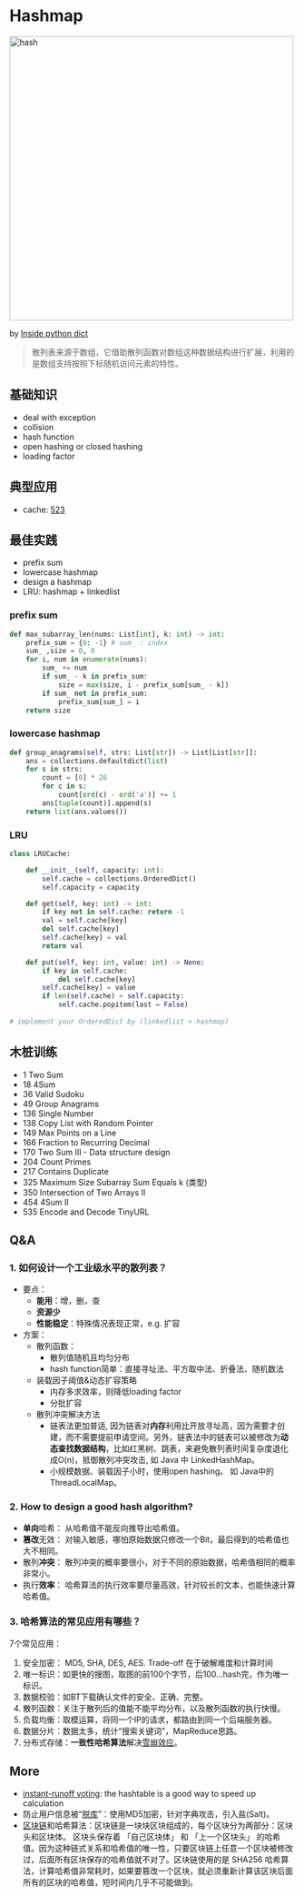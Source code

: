 # Hashmap 

<img src="https://i.imgur.com/l1598o9.gif" alt="hash" width="500"/> <br> 

by [Inside python dict](https://just-taking-a-ride.com/inside_python_dict/chapter2.html)

> 散列表来源于数组，它借助散列函数对数组这种数据结构进行扩展，利用的是数组支持按照下标随机访问元素的特性。

## 基础知识

- deal with exception
- collision 
- hash function
- open hashing or closed hashing
- loading factor

## 典型应用

* cache: [523](https://leetcode.com/problems/continuous-subarray-sum/description/)

## 最佳实践

- prefix sum
- lowercase hashmap
- design a hashmap
- LRU: hashmap + linkedlist

### prefix sum

``` python 
def max_subarray_len(nums: List[int], k: int) -> int:
    prefix_sum = {0: -1} # sum_ : index
    sum_ ,size = 0, 0
    for i, num in enumerate(nums):
        sum_ += num
        if sum_ - k in prefix_sum:
            size = max(size, i - prefix_sum[sum_ - k])
        if sum_ not in prefix_sum:
            prefix_sum[sum_] = i 
    return size
```

### lowercase hashmap

``` python 
def group_anagrams(self, strs: List[str]) -> List[List[str]]:
    ans = collections.defaultdict(list)
    for s in strs:
        count = [0] * 26
        for c in s:
            count[ord(c) - ord('a')] += 1
        ans[tuple(count)].append(s)
    return list(ans.values())
```

### LRU

``` python
class LRUCache:

    def __init__(self, capacity: int):
        self.cache = collections.OrderedDict()
        self.capacity = capacity

    def get(self, key: int) -> int:
        if key not in self.cache: return -1
        val = self.cache[key]
        del self.cache[key]
        self.cache[key] = val
        return val

    def put(self, key: int, value: int) -> None:
        if key in self.cache:
            del self.cache[key]
        self.cache[key] = value
        if len(self.cache) > self.capacity:
            self.cache.popitem(last = False)
            
# implement your OrderedDict by (linkedlist + hashmap)    
```

## 木桩训练

- 1 Two Sum
- 18 4Sum 
- 36 Valid Sudoku
- 49 Group Anagrams 
- 136 Single Number
- 138 Copy List with Random Pointer 
- 149 Max Points on a Line 
- 166 Fraction to Recurring Decimal 
- 170 Two Sum III - Data structure design 
- 204 Count Primes 
- 217 Contains Duplicate 
- 325 Maximum Size Subarray Sum Equals k (类型)
- 350 Intersection of Two Arrays II 
- 454 4Sum II 
- 535 Encode and Decode TinyURL

## Q&A

### 1. 如何设计一个工业级水平的散列表？

- 要点：
	- **能用**：增，删，查
	- **资源少**
	- **性能稳定**：特殊情况表现正常，e.g. 扩容
- 方案：
	- 散列函数：
		- 散列值随机且均匀分布
		- hash function简单：直接寻址法、平方取中法、折叠法、随机数法
	- 装载因子阈值&动态扩容策略
		- 内存多求效率，则降低loading factor
		- 分批扩容 
	- 散列冲突解决方法  
		- 链表法更加普适, 因为链表对**内存**利用比开放寻址高，因为需要才创建，而不需要提前申请空间。另外，链表法中的链表可以被修改为**动态查找数据结构**，比如红黑树、跳表，来避免散列表时间复杂度退化成O(n)，抵御散列冲突攻击, 如 Java 中 LinkedHashMap。
		- 小规模数据、装载因子小时，使用open hashing。 如 Java中的ThreadLocalMap。

### 2. How to design a good hash algorithm?

* **单向**哈希： 从哈希值不能反向推导出哈希值。
* **篡改**无效： 对输入敏感，哪怕原始数据只修改一个Bit，最后得到的哈希值也大不相同。
* 散列**冲突**： 散列冲突的概率要很小，对于不同的原始数据，哈希值相同的概率非常小。
* 执行**效率**： 哈希算法的执行效率要尽量高效，针对较长的文本，也能快速计算哈希值。

### 3. 哈希算法的常见应用有哪些？

7个常见应用：

1. 安全加密： MD5, SHA, DES, AES. Trade-off 在于破解难度和计算时间
2. 唯一标识：如更快的搜图，取图的前100个字节，后100...hash完，作为唯一标识。
3. 数据校验：如BT下载确认文件的安全、正确、完整。
4. 散列函数：关注于散列后的值能不能平均分布，以及散列函数的执行快慢。
5. 负载均衡：取模运算，将同一个IP的请求，都路由到同一个后端服务器。
6. 数据分片：数据太多，统计“搜索关键词”，MapReduce思路。
7. 分布式存储：**一致性哈希算法**解决[雪崩效应](https://www.wikiwand.com/zh/%E9%9B%AA%E5%B4%A9%E6%95%88%E5%BA%94)。

## More

- [instant-runoff voting](https://repl.it/@WillWang42/instant-runoff-voting): the hashtable is a good way to speed up calculation
- 防止用户信息被“[脱库](https://www.wired.com/story/facebook-passwords-plaintext-change-yours/)”：使用MD5加密，针对字典攻击，引入盐(Salt)。
- [区块链](https://www.wikiwand.com/en/Blockchain)和哈希算法：区块链是一块块区块组成的，每个区块分为两部分：区块头和区块体。
区块头保存着 「自己区块体」 和 「上一个区块头」 的哈希值。因为这种链式关系和哈希值的唯一性，只要区块链上任意一个区块被修改过，后面所有区块保存的哈希值就不对了。区块链使用的是 SHA256 哈希算法，计算哈希值非常耗时，如果要篡改一个区块，就必须重新计算该区块后面所有的区块的哈希值，短时间内几乎不可能做到。